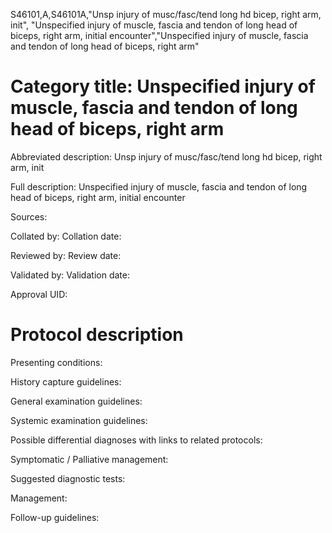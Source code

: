 S46101,A,S46101A,"Unsp injury of musc/fasc/tend long hd bicep, right arm, init", "Unspecified injury of muscle, fascia and tendon of long head of biceps, right arm, initial encounter","Unspecified injury of muscle, fascia and tendon of long head of biceps, right arm"
# Category title: Unspecified injury of muscle, fascia and tendon of long head of biceps, right arm

Abbreviated description: Unsp injury of musc/fasc/tend long hd bicep, right arm, init

Full description: Unspecified injury of muscle, fascia and tendon of long head of biceps, right arm, initial encounter

Sources:

Collated by:
Collation date:

Reviewed by:
Review date:

Validated by:
Validation date:

Approval UID:

# Protocol description

Presenting conditions:

History capture guidelines:

General examination guidelines:

Systemic examination guidelines:

Possible differential diagnoses with links to related protocols:

Symptomatic / Palliative management:

Suggested diagnostic tests:

Management:

Follow-up guidelines:
